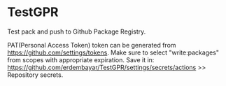 # TestGPR

Test pack and push to Github Package Registry.

PAT(Personal Access Token) token can be generated from https://github.com/settings/tokens.
Make sure to select "write:packages" from scopes with appropriate expiration.
Save it in: https://github.com/erdembayar/TestGPR/settings/secrets/actions >> Repository secrets.

